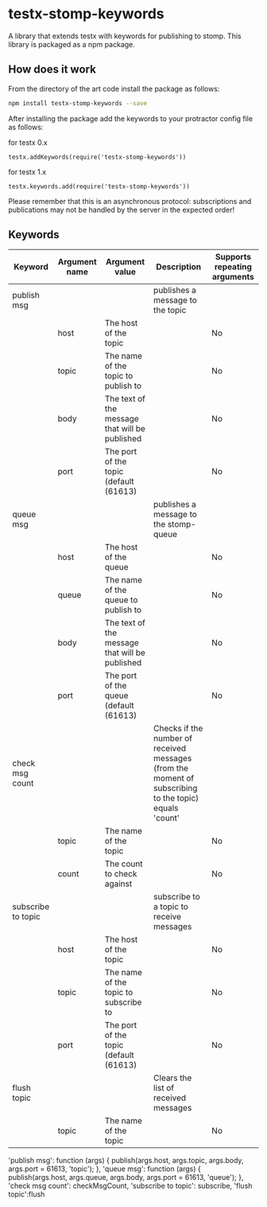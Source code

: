 testx-stomp-keywords
=====

A library that extends testx with keywords for publishing to stomp. This library is packaged as a npm package.

## How does it work
From the directory of the art code install the package as follows:
```sh
npm install testx-stomp-keywords --save
```

After installing the package add the keywords to your protractor config file as follows:

for testx 0.x
```
testx.addKeywords(require('testx-stomp-keywords'))
```
for testx 1.x
```
testx.keywords.add(require('testx-stomp-keywords'))
```

Please remember that this is an asynchronous protocol: subscriptions and publications may not be handled by the server in the expected order!

## Keywords

| Keyword                | Argument name | Argument value  | Description | Supports repeating arguments |
| ---------------------- | ------------- | --------------- |------------ | ---------------------------- |
| publish msg            |               |                 | publishes a message to the topic |  |
|                        | host          | The host of the topic || No |
|                        | topic         | The name of the topic to publish to|| No |
|                        | body          | The text of the message that will be published || No |
|                        | port          | The port of the topic (default (61613) || No |
| queue msg              |               |                 | publishes a message to the stomp-queue |  |
|                        | host          | The host of the queue || No |
|                        | queue         | The name of the queue to publish to|| No |
|                        | body          | The text of the message that will be published || No |
|                        | port          | The port of the queue (default (61613) || No |
| check msg count        |               |                 | Checks if the number of received messages (from the moment of subscribing to the topic) equals 'count' |  |
|                        | topic          | The name of the topic || No |
|                        | count         | The count to check against|| No |
| subscribe to topic              |               |                 | subscribe to a topic to receive messages |  |
|                        | host          | The host of the topic || No |
|                        | topic         | The name of the topic to subscribe to|| No |
|                        | port          | The port of the topic (default (61613) || No |
| flush topic            |               |                 | Clears the list of received messages |  |
|                        | topic          | The name of the topic || No |


'publish msg': function (args) { publish(args.host, args.topic, args.body, args.port = 61613, 'topic'); },
'queue msg': function (args) { publish(args.host, args.queue, args.body, args.port = 61613, 'queue'); },
'check msg count': checkMsgCount,
'subscribe to topic': subscribe,
'flush topic':flush
